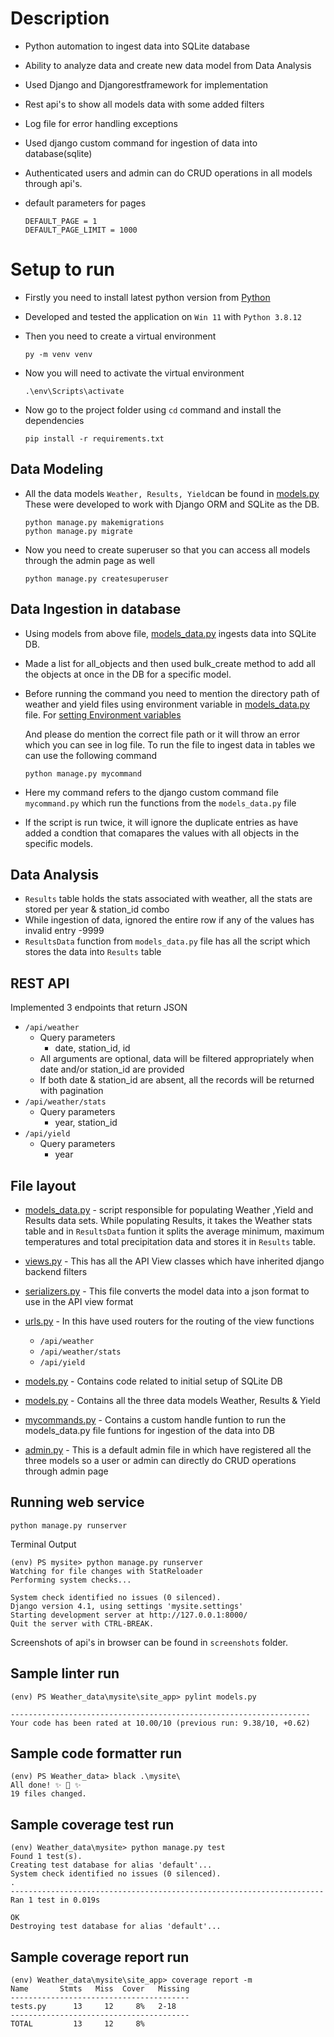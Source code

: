# Description

- Python automation to ingest data into SQLite database
- Ability to analyze data and create new data model from Data Analysis
- Used Django and Djangorestframework for implementation
- Rest api's to show all models data with some added filters
- Log file for error handling exceptions
- Used django custom command for ingestion of data into database(sqlite)
- Authenticated users and admin can do CRUD operations in all models through api's.
- default parameters for pages

  ```
  DEFAULT_PAGE = 1
  DEFAULT_PAGE_LIMIT = 1000
  ```

# Setup to run

- Firstly you need to install latest python version from [Python](https://www.python.org/)
- Developed and tested the application on `Win 11` with `Python 3.8.12`
- Then you need to create a virtual environment

  ```
  py -m venv venv
  ```

- Now you will need to activate the virtual environment

  ```
  .\env\Scripts\activate
  ```

- Now go to the project folder using `cd` command and install the dependencies
  ```
  pip install -r requirements.txt
  ```

## Data Modeling

- All the data models `Weather, Results, Yield`can be found in [models.py](site_app/models.py)
  These were developed to work with Django ORM and SQLite as the DB.

  ```
  python manage.py makemigrations
  python manage.py migrate
  ```

- Now you need to create superuser so that you can access all models through the admin page as well
  ```
  python manage.py createsuperuser
  ```

## Data Ingestion in database

- Using models from above file, [models_data.py](site_app/models_data.py) ingests data into SQLite DB.
- Made a list for all_objects and then used bulk_create method to add all the objects at once in the DB for a specific model.
- Before running the command you need to mention the directory path of weather and yield files using environment variable in
  [models_data.py](site_app/models_data.py) file. For [setting Environment variables](https://docs.oracle.com/en/database/oracle/machine-learning/oml4r/1.5.1/oread/creating-and-modifying-environment-variables-on-windows.html)

  And please do mention the correct file path or it will throw an error which you can see in log file. To run the file to ingest data in tables we can use the following command

  ```
  python manage.py mycommand
  ```

- Here my command refers to the django custom command file `mycommand.py` which run the functions
  from the `models_data.py` file
- If the script is run twice, it will ignore the duplicate entries as have added a condtion that
  comapares the values with all objects in the specific models.

## Data Analysis

- `Results` table holds the stats associated with weather, all the stats are stored per year & station_id combo
- While ingestion of data, ignored the entire row if any of the values has invalid entry -9999
- `ResultsData` function from `models_data.py` file has all the script which stores the data into `Results` table

## REST API

Implemented 3 endpoints that return JSON

- `/api/weather`
  - Query parameters
    - date, station_id, id
  - All arguments are optional, data will be filtered appropriately when date and/or station_id are provided
  - If both date & station_id are absent, all the records will be returned with pagination
- `/api/weather/stats`
  - Query parameters
    - year, station_id
- `/api/yield`
  - Query parameters
    - year

## File layout

- [models_data.py](site_app/models_data.py) - script responsible for populating Weather ,Yield and Results data sets.
  While populating Results, it takes the Weather stats table and in `ResultsData` funtion it splits the average minimum, maximum temperatures and total precipitation data and stores it in `Results` table.

- [views.py](site_app/views.py) - This has all the API View classes which have inherited django backend filters

- [serializers.py](site_app/serializers.py) - This file converts the model data into a json format to use in the API view format

- [urls.py](site_app/urls.py) - In this have used routers for the routing of the view functions

  - `/api/weather`
  - `/api/weather/stats`
  - `/api/yield`

- [models.py](site_app/models.py) - Contains code related to initial setup of SQLite DB

- [models.py](site_app/models.py) - Contains all the three data models Weather, Results & Yield

- [mycommands.py](site_app/management/mycommands.py) - Contains a custom handle funtion to run the models_data.py file funtions for ingestion of the data into DB

- [admin.py](site_app/admin.py) - This is a default admin file in which have registered all the three models so a user or admin can directly do CRUD
  operations through admin page

## Running web service

```
python manage.py runserver
```

Terminal Output

```
(env) PS mysite> python manage.py runserver
Watching for file changes with StatReloader
Performing system checks...

System check identified no issues (0 silenced).
Django version 4.1, using settings 'mysite.settings'
Starting development server at http://127.0.0.1:8000/
Quit the server with CTRL-BREAK.

```

Screenshots of api's in browser can be found in `screenshots` folder.

## Sample linter run

```
(env) PS Weather_data\mysite\site_app> pylint models.py

-------------------------------------------------------------------
Your code has been rated at 10.00/10 (previous run: 9.38/10, +0.62)
```

## Sample code formatter run

```
(env) PS Weather_data> black .\mysite\
All done! ✨ 🍰 ✨
19 files changed.
```

## Sample coverage test run

```
(env) Weather_data\mysite> python manage.py test
Found 1 test(s).
Creating test database for alias 'default'...
System check identified no issues (0 silenced).
.
----------------------------------------------------------------------
Ran 1 test in 0.019s

OK
Destroying test database for alias 'default'...
```

## Sample coverage report run

```
(env) Weather_data\mysite\site_app> coverage report -m
Name       Stmts   Miss  Cover   Missing
----------------------------------------
tests.py      13     12     8%   2-18
----------------------------------------
TOTAL         13     12     8%

```
